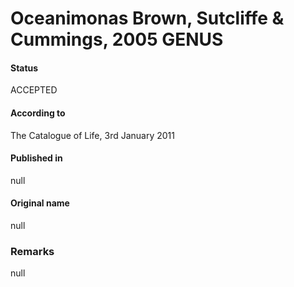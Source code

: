 # Oceanimonas Brown, Sutcliffe & Cummings, 2005 GENUS

#### Status
ACCEPTED

#### According to
The Catalogue of Life, 3rd January 2011

#### Published in
null

#### Original name
null

### Remarks
null